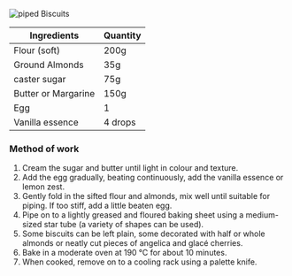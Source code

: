 ![piped Biscuits](resource:assets/images/spongeBiscuitsCakes/pipped_biscuits.png)

|Ingredients|Quantity|
|-----------|--------|
|Flour (soft)| 200g|
|Ground Almonds|35g|
|caster sugar| 75g|
|Butter or Margarine|150g|
|Egg|1|
|Vanilla essence|4 drops|


### **Method of work**
1. Cream the sugar and butter until light in colour and texture.
2. Add the egg gradually, beating continuously, add the vanilla essence or lemon zest.
3. Gently fold in the sifted flour and almonds, mix well until suitable for piping. If too stiff, add a little beaten egg.
4. Pipe on to a lightly greased and floured baking sheet using a medium-sized star tube (a variety of shapes can be used).
5. Some biscuits can be left plain, some decorated with half or whole almonds or neatly cut pieces of angelica and glacé cherries.
6. Bake in a moderate oven at 190 °C for about 10 minutes.
7. When cooked, remove on to a cooling rack using a palette knife.